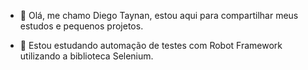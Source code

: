 - 👋 Olá, me chamo Diego Taynan, estou aqui para compartilhar meus estudos e pequenos projetos.

- 🌱 Estou estudando automação de testes com Robot Framework utilizando a biblioteca Selenium.



<!---
DiegoTaynan0/DiegoTaynan0 is a ✨ special ✨ repository because its `README.md` (this file) appears on your GitHub profile.
You can click the Preview link to take a look at your changes.
--->
